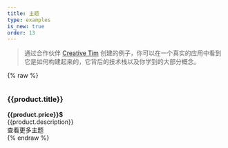 ```yaml
---
title: 主题
type: examples
is_new: true
order: 13
---
```

> 通过合作伙伴 [Creative Tim](https://creative-tim.com?affiliate_id=116187) 创建的例子，你可以在一个真实的应用中看到它是如何构建起来的，它背后的技术栈以及你学到的大部分概念。

{% raw %}
<div id="themes-example" class="themes-grid">
   <div v-for="product in products" :key="product.name" class="item-preview">
     <a class="item-preview-img" :href="`https://www.creative-tim.com/product/${product.name}?affiliate_id=${affiliateId}`" rel="nofollow">
     <img :src="`https://raw.githubusercontent.com/creativetimofficial/public-assets/master/${product.name}/${product.name}.jpg`" :alt="`${product.title} - ${product.description}`"></a>
     <div class="item-preview-title-container">
      <h3 :id="product.name" data-type="theme-product-title" class="item-preview-title" :class="{'free': product.free}">{{product.title}}</h3>
      <b v-if="product.price" class="item-preview-price">{{product.price}}$</b>
     </div>
     <div class="item-preview-description">{{product.description}}</div>
   </div>
   <div class="see-more-container">
    <a :href="`https://www.creative-tim.com/bootstrap-themes/vuejs-themes?affiliate_id=${affiliateId}`"
       class="button white see-more-link">
       查看更多主题
    </a>
   </div>
</div>
<script>
new Vue({
  el: '#themes-example',
  data: {
    affiliateId: 116187,
    products: [
      {
        name: 'vue-argon-design-system',
        title: 'Vue Argon Design System',
        free: true,
        description: 'Free Vue.js Design System'
      },
      {
        name: 'vue-black-dashboard-pro',
        title: 'Vue Black Dashboard Pro',
        free: false,
        price: 59,
        description: 'Premium Vue.js Admin Template'
      },
      {
        name: 'vue-paper-dashboard-2-pro',
        title: 'Vue Paper Dashboard 2 Pro',
        free: false,
        price: 59,
        description: 'Premium Vue.js Admin Template'
      },
      {
        name: 'vue-material-kit',
        title: 'Vue Material Kit',
        free: true,
        description: 'Free Vue.js UI Kit'
      },
      {
        name: 'vue-black-dashboard',
        title: 'Vue Black Dashboard',
        free: true,
        description: 'Free Vue.js Admin Template'
      },
      {
        name: 'vue-now-ui-kit-pro',
        title: 'Vue Now UI Kit Pro',
        free: false,
        price: 79,
        description: 'Premium Vue.js UI Kit'
      },
      {
        name: 'vue-now-ui-dashboard-pro',
        title: 'Vue Now UI Dashboard Pro',
        free: false,
        price: 59,
        description: 'Premium Vue.js Admin Template'
      },
      {
        name: 'vue-now-ui-kit',
        title: 'Vue Now UI Kit',
        free: true,
        description: 'Free Vue.js UI Kit'
      },
      {
        name: 'vue-light-bootstrap-dashboard-pro',
        title: 'Vue Light Bootstrap Dashboard Pro',
        free: false,
        price: 49,
        description: 'Premium Vue.js Admin Template'
      },
      {
        name: 'vue-material-dashboard-pro',
        title: 'Vue Material Dashboard Pro',
        free: false,
        price: 59,
        description: 'Premium Vue.js Admin Template'
      },
      {
        name: 'vue-material-kit-pro',
        title: 'Vue Material Kit Pro',
        free: false,
        price: 89,
        description: 'Premium Vue.js UI Kit'
      },
      {
        name: 'vue-light-bootstrap-dashboard',
        title: 'Vue Light Bootstrap Dashboard',
        free: true,
        description: 'Free Vue.js Admin Template'
      }
    ]
  }
})
</script>
{% endraw %}
